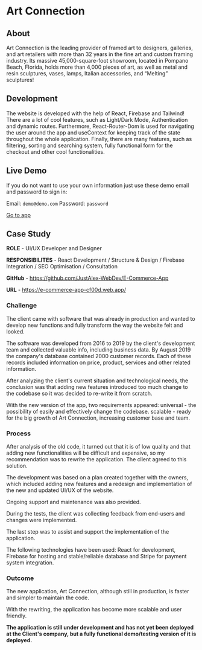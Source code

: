 # Art Connection

## About

Art Connection is the leading provider of framed art to designers, galleries, and art retailers with more than 32 years in the fine art and custom framing industry. Its massive 45,000-square-foot showroom, located in Pompano Beach, Florida, holds more than 4,000 pieces of art, as well as metal and resin sculptures, vases, lamps, Italian accessories, and “Melting” sculptures!

## Development

The website is developed with the help of React, Firebase and Tailwind! There are a lot of cool features, such as Light/Dark Mode, Authentication and dynamic routes. Furthermore, React-Router-Dom is used for navigating the user around the app and useContext for keeping track of the state throughout the whole application. Finally, there are many features, such as filtering, sorting and searching system, fully functional form for the checkout and other cool functionalities.

## Live Demo

If you do not want to use your own information just use these demo email and password to sign in:

Email: `demo@demo.com`
Password: `password`

[Go to app](https://e-commerce-app-cf00d.web.app/ "See the demo")

## Case Study

**ROLE** - UI/UX Developer and Designer

**RESPONSIBILITES** - React Development / Structure & Design / Firebase Integration / SEO Optimisation / Consultation

**GitHub** - https://github.com/JustAlex-WebDev/E-Commerce-App

**URL** - https://e-commerce-app-cf00d.web.app/

### Challenge

The client came with software that was already in production and wanted to develop new functions and fully transform the way the website felt and looked.

The software was developed from 2016 to 2019 by the client's development team and collected valuable info, including business data. By August 2019 the company's database contained 2000 customer records. Each of these records included information on price, product, services and other related information.

After analyzing the client's current situation and technological needs, the conclusion was that adding new features introduced too much change to the codebase so it was decided to re-write it from scratch.

With the new version of the app, two requirements appeared: universal - the possibility of easily and effectively change the codebase. scalable - ready for the big growth of Art Connection, increasing customer base and team.

### Process

After analysis of the old code, it turned out that it is of low quality and that adding new functionalities will be difficult and expensive, so my recommendation was to rewrite the application. The client agreed to this solution.

The development was based on a plan created together with the owners, which included adding new features and a redesign and implementation of the new and updated UI/UX of the website.

Ongoing support and maintenance was also provided.

During the tests, the client was collecting feedback from end-users and changes were implemented.

The last step was to assist and support the implementation of the application.

The following technologies have been used: React for development, Firebase for hosting and stable/reliable database and Stripe for payment system integration.


### Outcome

The new application, Art Connection, although still in production, is faster and simpler to maintain the code.

With the rewriting, the application has become more scalable and user friendly.

**The application is still under development and has not yet been deployed at the Client's company, but a fully functional demo/testing version of it is deployed.**
